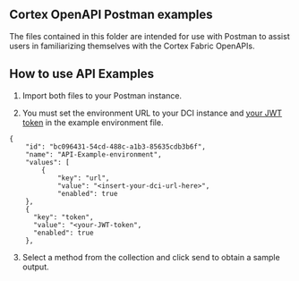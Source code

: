 ## Cortex OpenAPI Postman examples

The files contained in this folder are intended for use with Postman to assist users in familiarizing themselves with the Cortex Fabric OpenAPIs.

## How to use API Examples

1. Import both files to your Postman instance.

2. You must set the environment URL to your DCI instance and [your JWT token](/getting-started/access.md) in the example environment file.
```
{
	"id": "bc096431-54cd-488c-a1b3-85635cdb3b6f",
	"name": "API-Example-environment",
	"values": [
		{
			"key": "url",
			"value": "<insert-your-dci-url-here>",
			"enabled": true
    },
    {
      "key": "token",
      "value": "<your-JWT-token",
      "enabled": true
    },
```
</Alert>

3. Select a method from the collection and click send to obtain a sample output.
